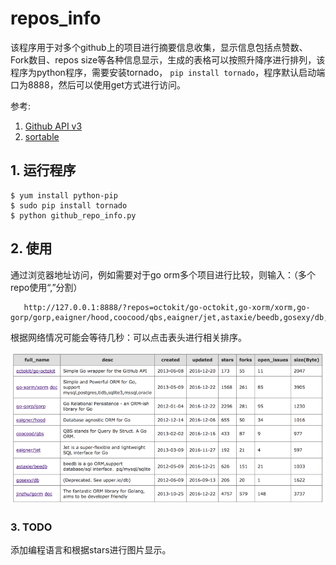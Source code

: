 # repos_info

该程序用于对多个github上的项目进行摘要信息收集，显示信息包括点赞数、Fork数目、repos size等各种信息显示，生成的表格可以按照升降序进行排列，该程序为python程序，需要安装tornado， `pip install tornado`，程序默认启动端口为8888，然后可以使用get方式进行访问。

参考:
 
1. [Github API v3](https://developer.github.com/v3/)
2. [sortable](http://www.kryogenix.org/code/browser/sorttable/)

## 1. 运行程序

 	$ yum install python-pip
	$ sudo pip install tornado
	$ python github_repo_info.py
	

## 2. 使用
通过浏览器地址访问，例如需要对于go orm多个项目进行比较，则输入：（多个repo使用“,”分割）

	   http://127.0.0.1:8888/?repos=octokit/go-octokit,go-xorm/xorm,go-gorp/gorp,eaigner/hood,coocood/qbs,eaigner/jet,astaxie/beedb,gosexy/db,jinzhu/gorm
	   
	   
根据网络情况可能会等待几秒：可以点击表头进行相关排序。

![image](go_orm_v2.png)


### 3. TODO
添加编程语言和根据stars进行图片显示。
	   
	   
	   
	   
